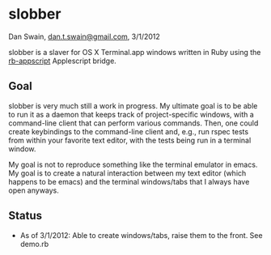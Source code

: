slobber
=======

Dan Swain, dan.t.swain@gmail.com, 3/1/2012

slobber is a slaver for OS X Terminal.app windows written in Ruby using the [rb-appscript](http://appscript.sourceforge.net/rb-appscript/index.html) Applescript bridge.

Goal
----

slobber is very much still a work in progress.  My ultimate goal is to be able to run it as a daemon that keeps track of project-specific windows, with a command-line client that can perform various commands.  Then, one could create keybindings to the command-line client and, e.g., run rspec tests from within your favorite text editor, with the tests being run in a terminal window.

My goal is not to reproduce something like the terminal emulator in emacs.  My goal is to create a natural interaction between my text editor (which happens to be emacs) and the terminal windows/tabs that I always have open anyways.

Status
------

* As of 3/1/2012: Able to create windows/tabs, raise them to the front.  See demo.rb